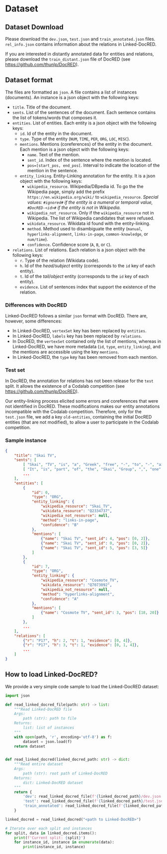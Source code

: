 # Dataset

## Dataset Download

Please download the `dev.json`, `test.json` and `train_annotated.json` files. `rel_info.json` contains information about the relations in Linked-DocRED.

If you are interested in distantly annotated data for entities and relations, please download the `train_distant.json` file of DocRED (see <https://github.com/thunlp/DocRED>).

## Dataset format

The files are formatted as `json`. A file contains a list of instances (documents). An instance is a json object with the following keys:

* `title`. Title of the document.
* `sents`. List of the sentences of the document. Each sentence contains the list of tokens/words that composes it.
* `entities`. List of entities. Each entity is a json object with the following keys:
    * `id`. Id of the entity in the document.
    * `type`. Type of the entity (`NUM`, `TIME`, `PER`, `ORG`, `LOC`, `MISC`).
    * `mentions`. Mentions (coreferences) of the entity in the document. Each mention is a json object with the following keys:
        * `name`. Text of the mention.
        * `sent_id`. Index of the sentence where the mention is located.
        * `pos=[start_pos, end_pos[`. Interval to indicate the location of the mention in the sentence.
    * `entity_linking`. Entity-Linking annotation for the entity. It is a json object with the following keys:
        * `wikipedia_resource`. Wikipedia/DBpedia id. To go the the Wikipedia page, simply add the prefix `https://en.wikipedia.org/wiki/` to `wikipedia_resource`. *Special values: `#ignored#` if the entity is a numeral or temporal value, `#DocRED-<id>#` if the entity is not in Wikipedia.*
        * `wikipedia_not_resource`. Only if the `wikipedia_resource` not in Wikipedia. The list of Wikipedia candidates that were refused.
        * `wikidata_resource`. Wikidata id found with the entity-linking.
        * `method`. Method used to disambiguate the entity (`manual`, `hyperlinks-alignment`, `links-in-page`, `common-knowledge`, or `num/time`).
        * `confidence`. Confidence score (`A`, `B`, or `C`).
* `relations`. List of relations. Each relation is a json object with the following keys:
    * `r`. Type of the relation (Wikidata code).
    * `h`. Id of the *head/subject* entity (corresponds to the `id` key of each entity).
    * `t`. Id of the *tail/object* entity (corresponds to the `id` key of each entity).
    * `evidence`. List of sentences index that support the existence of the relation.

### Differences with DocRED

Linked-DocRED follows a similar `json` format with DocRED. There are, however, some differences:

* In Linked-DocRED, `vertexSet` key has been replaced by `entities`.
* In Linked-DocRED, `labels` key has been replaced by `relations`.
* In DocRED, the `vertexSet` contained only the list of mentions, whereas in Linked-DocRED, we have more metadata (`id`, `type`, `entity_linking`), and the mentions are accessible using the key `mentions`.
* In Linked-DocRED, the `type` key has been removed from each mention.

### Test set

In DocRED, the annotation for relations has not been release for the `test` split. It allows the existence of a Codalab competition (see <https://github.com/thunlp/DocRED>).

Our entity-linking process elicited some errors and coreferences that were not identified in DocRED. These modifications makes our entity annotations incompatible with the Codalab competition. Therefore, only for the `test.json` file, we add a key `old-entities`, containing the initial DocRED entities (that are not modified), to allow a user to participate in the Codalab competition.

### Sample instance

```json
{
    "title": "Skai TV",
    "sents": [
        [ "Skai", "TV", "is", "a", "Greek", "free", "-", "to", "-", "air", "television", "network", "based", "in", "Piraeus", "."],
        [ "It", "is", "part", "of", "the", "Skai", "Group", ",", "one", "of", "the", "largest", "media", "groups", "in", "the", "country", "."],
        ...
    ],
    "entities": [
        {
            "id": 0,
            "type": "ORG",
            "entity_linking": {
                "wikipedia_resource": "Skai_TV",
                "wikidata_resource": "Q2334737",
                "wikipedia_not_resource": null,
                "method": "links-in-page",
                "confidence": "B"
            },
            "mentions": [
                {"name": "Skai TV", "sent_id": 4, "pos": [0, 2]},
                {"name": "Skai TV", "sent_id": 0, "pos": [0, 2]},
                {"name": "Skai TV", "sent_id": 5, "pos": [3, 5]}
            ]
        },
        {
            "id": 7,
            "type": "ORG",
            "entity_linking": {
                "wikipedia_resource": "Cosmote_TV",
                "wikidata_resource": "Q7073092",
                "wikipedia_not_resource": null,
                "method": "hyperlinks-alignment",
                "confidence": "A"
            },
            "mentions": [
                {"name": "Cosmote TV", "sent_id": 3, "pos": [18, 20]}
            ]
        },
        ...
    ],
    "relations": [
        {"r": "P17", "h": 2, "t": 1, "evidence": [0, 4]},
        {"r": "P17", "h": 3, "t": 1, "evidence": [0, 1, 4]},
        ...
    ]
}
```

## How to load Linked-DocRED?

We provide a very simple code sample to load the Linked-DocRED dataset:

```python
import json

def read_linked_docred_file(path: str) -> list:
    """Read Linked-DocRED file
    Args:
        path (str): path to file
    Returns:
        list: list of instances
    """
    with open(path, 'r', encoding='utf-8') as f:
        dataset = json.load(f)
    return dataset


def read_linked_docred(linked_docred_path: str) -> dict:
    """Read entire dataset
    Args:
        path (str): root path of Linked-DocRED
    Returns:
        dict: Linked-DocRED dataset
    """
    return {
        'dev': read_linked_docred_file(f'{linked_docred_path}/dev.json'),
        'test': read_linked_docred_file(f'{linked_docred_path}/test.json'),
        'train_annotated': read_linked_docred_file(f'{linked_docred_path}/train_annotated.json')
    }

linked_docred = read_linked_docred("<path to Linked-DocRED>")

# Iterate over each split and instances
for split, data in linked_docred.items():
    print(f'Current split: {split}')
    for instance_id, instance in enumerate(data):
        print(instance_id, instance)
```